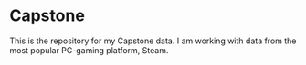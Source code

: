 # Capstone
This is the repository for my Capstone data. I am working with data from the most popular PC-gaming platform, Steam.
